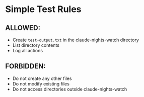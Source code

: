 # Simple Test Rules

## ALLOWED:
- Create `test-output.txt` in the claude-nights-watch directory
- List directory contents
- Log all actions

## FORBIDDEN:
- Do not create any other files
- Do not modify existing files
- Do not access directories outside claude-nights-watch